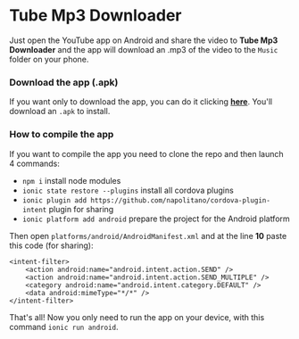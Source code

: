 # Tube Mp3 Downloader
Just open the YouTube app on Android and share the video to **Tube Mp3 Downloader** and the app will download an .mp3 of the video to the `Music` folder on your phone.

### Download the app (.apk)
If you want only to download the app, you can do it clicking **[here](https://github.com/AlbertoAbruzzo/tubemp3downloader/raw/master/Tube%20Mp3%20Downloader%20v1.0.0.apk)**. You'll download an `.apk` to install.

### How to compile the app
If you want to compile the app you need to clone the repo and then launch 4 commands:
* `npm i` install node modules
* `ionic state restore --plugins` install all cordova plugins
* `ionic plugin add https://github.com/napolitano/cordova-plugin-intent` plugin for sharing
* `ionic platform add android` prepare the project for the Android platform

Then open `platforms/android/AndroidManifest.xml` and at the line **10** paste this code (for sharing):

```
<intent-filter>
    <action android:name="android.intent.action.SEND" />
    <action android:name="android.intent.action.SEND_MULTIPLE" />
    <category android:name="android.intent.category.DEFAULT" />
    <data android:mimeType="*/*" />
</intent-filter>
```

That's all! Now you only need to run the app on your device, with this command `ionic run android`.